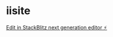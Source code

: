 # iisite

[Edit in StackBlitz next generation editor ⚡️](https://stackblitz.com/~/github.com/myautogate/iisite)